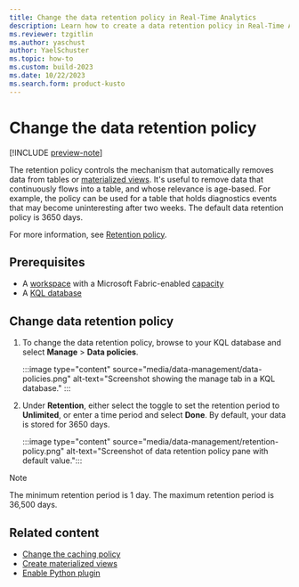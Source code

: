 ```yaml
---
title: Change the data retention policy in Real-Time Analytics
description: Learn how to create a data retention policy in Real-Time Analytics.
ms.reviewer: tzgitlin
ms.author: yaschust
author: YaelSchuster
ms.topic: how-to
ms.custom: build-2023
ms.date: 10/22/2023
ms.search.form: product-kusto
---
```

# Change the data retention policy

[!INCLUDE [preview-note](../includes/preview-note.md)]

The retention policy controls the mechanism that automatically removes data from tables or [materialized views](/azure/data-explorer/kusto/management/materialized-views/materialized-view-overview?context=/fabric/context/context&pivots=fabric). It's useful to remove data that continuously flows into a table, and whose relevance is age-based. For example, the policy can be used for a table that holds diagnostics events that may become uninteresting after two weeks. The default data retention policy is 3650 days.

For more information, see [Retention policy](/azure/data-explorer/kusto/management/retentionpolicy?context=/fabric/context/context).  

## Prerequisites

* A [workspace](../get-started/create-workspaces.md) with a Microsoft Fabric-enabled [capacity](../enterprise/licenses.md#capacity)
* A [KQL database](create-database.md)

## Change data retention policy

1. To change the data retention policy, browse to your KQL database and select **Manage** > **Data policies**.

    :::image type="content" source="media/data-management/data-policies.png" alt-text="Screenshot showing the manage tab in a KQL database." :::

1. Under **Retention**, either select the toggle to set the retention period to **Unlimited**, or enter a time period and select **Done**. By default, your data is stored for 3650 days.

    :::image type="content" source="media/data-management/retention-policy.png" alt-text="Screenshot of data retention policy pane with default value.":::

> [!NOTE]
> The minimum retention period is 1 day. The maximum retention period is 36,500 days.

## Related content

* [Change the caching policy](cache-policy.md)
* [Create materialized views](materialized-view.md)
* [Enable Python plugin](python-plugin.md)
